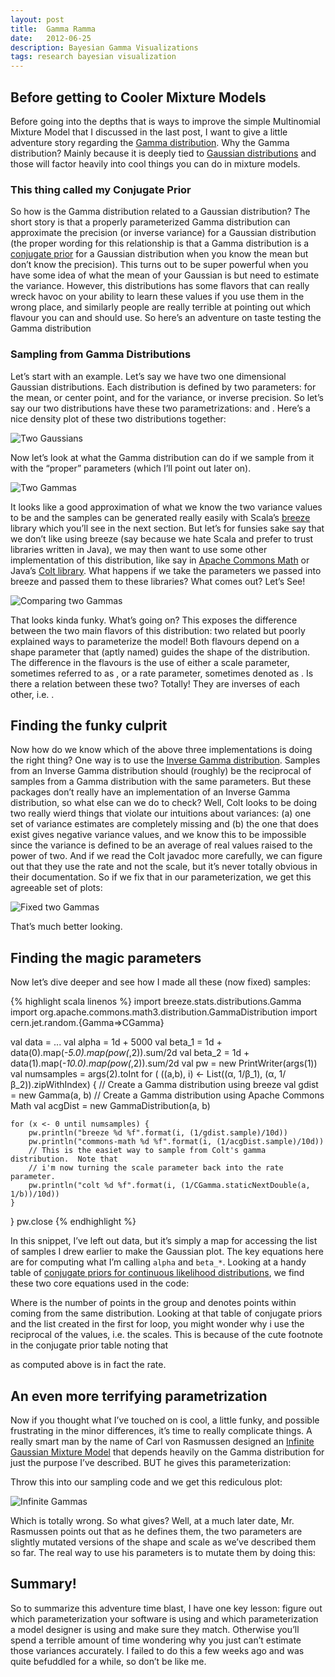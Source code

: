 ```yaml
---
layout: post
title:  Gamma Ramma
date:   2012-06-25
description: Bayesian Gamma Visualizations
tags: research bayesian visualization
---
```


## Before getting to Cooler Mixture Models

Before going into the depths that is ways to improve the simple Multinomial
Mixture Model that I discussed in the last post, I want to give a little
adventure story regarding the [Gamma
distribution](https://en.wikipedia.org/wiki/Gamma_distribution). Why the Gamma
distribution?  Mainly because it is deeply tied to [Gaussian
distributions](https://en.wikipedia.org/wiki/Normal_distribution) and those
will factor heavily into cool things you can do in mixture models.

### This thing called my Conjugate Prior

So how is the Gamma distribution related to a Gaussian distribution? The short
story is that a properly parameterized Gamma distribution can approximate the
precision (or inverse variance) for a Gaussian distribution (the proper wording
for this relationship is that a Gamma distribution is a [conjugate
prior](https://en.wikipedia.org/wiki/Conjugate_prior) for a Gaussian
distribution when you know the mean but don’t know the precision). This turns
out to be super powerful when you have some idea of what the mean of your
Gaussian is but need to estimate the variance. However, this distributions has
some flavors that can really wreck havoc on your ability to learn these values
if you use them in the wrong place, and similarly people are really terrible at
pointing out which flavour you can and should use. So here’s an adventure on
taste testing the Gamma distribution

### Sampling from Gamma Distributions

Let’s start with an example. Let’s say we have two one dimensional Gaussian
distributions. Each distribution is defined by two parameters: for the mean, or
center point, and for the variance, or inverse precision. So let’s say our two
distributions have these two parametrizations: and . Here’s a nice density plot
of these two distributions together:

![Two Gaussians](/assets/img/two_univariate_gaussians.png)

Now let’s look at what the Gamma distribution can do if we sample from it with the “proper” parameters (which I’ll point out later on).

![Two Gammas](/assets/img/gamma_breeze_samples.png)

It looks like a good approximation of what we know the two variance values to
be and the samples can be generated really easily with Scala’s
[breeze](https://github.com/dlwh/breeze) library
which you’ll see in the next section. But let’s for funsies sake say that we
don’t like using breeze (say because we hate Scala and prefer to trust
libraries written in Java), we may then want to use some other implementation
of this distribution, like say in [Apache Commons
Math](https://commons.apache.org/proper/commons-math/) or Java’s [Colt
library](https://dst.lbl.gov/ACSSoftware/colt/).  What happens if we take the
parameters we passed into breeze and passed them to these libraries? What comes
out? Let’s See!

![Comparing two Gammas](/assets/img/gamma_comparison_samples.png)

That looks kinda funky. What’s going on? This exposes the difference between
the two main flavors of this distribution: two related but poorly explained
ways to parameterize the model! Both flavours depend on a shape parameter that
(aptly named) guides the shape of the distribution. The difference in the
flavours is the use of either a scale parameter, sometimes referred to as , or
a rate parameter, sometimes denoted as . Is there a relation between these two?
Totally! They are inverses of each other, i.e. .

## Finding the funky culprit

Now how do we know which of the above three implementations is doing the right
thing? One way is to use the [Inverse Gamma
distribution](https://en.wikipedia.org/wiki/Inverse-gamma_distribution).
Samples from an Inverse Gamma distribution should (roughly) be the reciprocal
of samples from a Gamma distribution with the same parameters. But these
packages don’t really have an implementation of an Inverse Gamma distribution,
so what else can we do to check? Well, Colt looks to be doing two really wierd
things that violate our intuitions about variances: (a) one set of variance
estimates are completely missing and (b) the one that does exist gives negative
variance values, and we know this to be impossible since the variance is
defined to be an average of real values raised to the power of two. And if we
read the Colt javadoc more carefully, we can figure out that they use the rate
and not the scale, but it’s never totally obvious in their documentation. So if
we fix that in our parameterization, we get this agreeable set of plots:

![Fixed two Gammas](/assets/img/gamma_comparison_fixed_samples.png)

That’s much better looking.

## Finding the magic parameters

Now let’s dive deeper and see how I made all these (now fixed) samples:

{% highlight scala linenos %}
import breeze.stats.distributions.Gamma
import org.apache.commons.math3.distribution.GammaDistribution
import cern.jet.random.{Gamma=>CGamma}

val data = ...
val alpha = 1d + 5000
val beta_1 = 1d + data(0).map(_-5.0).map(pow(_,2)).sum/2d
val beta_2 = 1d + data(1).map(_-10.0).map(pow(_,2)).sum/2d
val pw = new PrintWriter(args(1))
val numsamples = args(2).toInt
for ( ((a,b), i) <- List((α, 1/β\_1), (α, 1/β\_2)).zipWithIndex) {
    // Create a Gamma distribution using breeze 
    val gdist = new Gamma(a, b)
    // Create a Gamma distribution using Apache Commons Math
    val acgDist = new GammaDistribution(a, b)

    for (x <- 0 until numsamples) {
        pw.println("breeze %d %f".format(i, (1/gdist.sample)/10d))
        pw.println("commons-math %d %f".format(i, (1/acgDist.sample)/10d))
        // This is the easiet way to sample from Colt's gamma distribution.  Note that 
        // i'm now turning the scale parameter back into the rate parameter.
        pw.println("colt %d %f".format(i, (1/CGamma.staticNextDouble(a, 1/b))/10d))
    }
}
pw.close
{% endhighlight %}

In this snippet, I’ve left out data, but it’s simply a map for accessing the
list of samples I drew earlier to make the Gaussian plot. The key equations
here are for computing what I’m calling `alpha` and `beta_*`. Looking at a
handy table of [conjugate priors for continuous likelihood
distributions](en.wikipedia.org/wiki/Conjugate_prior#Continuous_likelihood_distributions),
we find these two core equations used in the code:

Where is the number of points in the group and denotes points within coming
from the same distribution. Looking at that table of conjugate priors and the
list created in the first for loop, you might wonder why i use the reciprocal
of the values, i.e. the scales. This is because of the cute footnote in the
conjugate prior table noting that

 as computed above is in fact the rate.

## An even more terrifying parametrization

Now if you thought what I’ve touched on is cool, a little funky, and possible
frustrating in the minor differences, it’s time to really complicate things. A
really smart man by the name of Carl von Rasmussen designed an [Infinite
Gaussian Mixture
Model](http://citeseerx.ist.psu.edu/viewdoc/summary?doi=10.1.1.45.9111) that
depends heavily on the Gamma distribution for just
the purpose I’ve described. BUT he gives this parameterization:

Throw this into our sampling code and we get this rediculous plot:

![Infinite Gammas](/assets/img/gamma_comparison_samples_ras.png)

Which is totally wrong. So what gives? Well, at a much later date, Mr.
Rasmussen points out that as he defines them, the two parameters are slightly
mutated versions of the shape and scale as we’ve described them so far. The
real way to use his parameters is to mutate them by doing this:

## Summary!

So to summarize this adventure time blast, I have one key lesson: figure out
which parameterization your software is using and which parameterization a
model designer is using and make sure they match. Otherwise you’ll spend a
terrible amount of time wondering why you just can’t estimate those variances
accurately. I failed to do this a few weeks ago and was quite befuddled for a
while, so don’t be like me.

